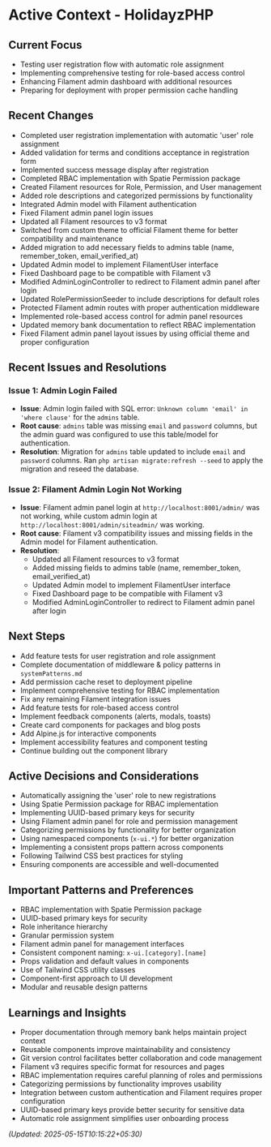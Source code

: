 # Active Context - HolidayzPHP

## Current Focus
- Testing user registration flow with automatic role assignment
- Implementing comprehensive testing for role-based access control
- Enhancing Filament admin dashboard with additional resources
- Preparing for deployment with proper permission cache handling

## Recent Changes
- Completed user registration implementation with automatic 'user' role assignment
- Added validation for terms and conditions acceptance in registration form
- Implemented success message display after registration
- Completed RBAC implementation with Spatie Permission package
- Created Filament resources for Role, Permission, and User management
- Added role descriptions and categorized permissions by functionality
- Integrated Admin model with Filament authentication
- Fixed Filament admin panel login issues
- Updated all Filament resources to v3 format
- Switched from custom theme to official Filament theme for better compatibility and maintenance
- Added migration to add necessary fields to admins table (name, remember_token, email_verified_at)
- Updated Admin model to implement FilamentUser interface
- Fixed Dashboard page to be compatible with Filament v3
- Modified AdminLoginController to redirect to Filament admin panel after login
- Updated RolePermissionSeeder to include descriptions for default roles
- Protected Filament admin routes with proper authentication middleware
- Implemented role-based access control for admin panel resources
- Updated memory bank documentation to reflect RBAC implementation
- Fixed Filament admin panel layout issues by using official theme and proper configuration

## Recent Issues and Resolutions

### Issue 1: Admin Login Failed
- **Issue**: Admin login failed with SQL error: `Unknown column 'email' in 'where clause'` for the `admins` table.
- **Root cause**: `admins` table was missing `email` and `password` columns, but the admin guard was configured to use this table/model for authentication.
- **Resolution**: Migration for `admins` table updated to include `email` and `password` columns. Ran `php artisan migrate:refresh --seed` to apply the migration and reseed the database.

### Issue 2: Filament Admin Login Not Working
- **Issue**: Filament admin panel login at `http://localhost:8001/admin/` was not working, while custom admin login at `http://localhost:8001/admin/siteadmin/` was working.
- **Root cause**: Filament v3 compatibility issues and missing fields in the Admin model for Filament authentication.
- **Resolution**: 
  - Updated all Filament resources to v3 format
  - Added missing fields to admins table (name, remember_token, email_verified_at)
  - Updated Admin model to implement FilamentUser interface
  - Fixed Dashboard page to be compatible with Filament v3
  - Modified AdminLoginController to redirect to Filament admin panel after login

## Next Steps
- Add feature tests for user registration and role assignment
- Complete documentation of middleware & policy patterns in `systemPatterns.md`
- Add permission cache reset to deployment pipeline
- Implement comprehensive testing for RBAC implementation
- Fix any remaining Filament integration issues
- Add feature tests for role-based access control
- Implement feedback components (alerts, modals, toasts)
- Create card components for packages and blog posts
- Add Alpine.js for interactive components
- Implement accessibility features and component testing
- Continue building out the component library

## Active Decisions and Considerations
- Automatically assigning the 'user' role to new registrations
- Using Spatie Permission package for RBAC implementation
- Implementing UUID-based primary keys for security
- Using Filament admin panel for role and permission management
- Categorizing permissions by functionality for better organization
- Using namespaced components (`x-ui.*`) for better organization
- Implementing a consistent props pattern across components
- Following Tailwind CSS best practices for styling
- Ensuring components are accessible and well-documented

## Important Patterns and Preferences
- RBAC implementation with Spatie Permission package
- UUID-based primary keys for security
- Role inheritance hierarchy
- Granular permission system
- Filament admin panel for management interfaces
- Consistent component naming: `x-ui.[category].[name]`
- Props validation and default values in components
- Use of Tailwind CSS utility classes
- Component-first approach to UI development
- Modular and reusable design patterns

## Learnings and Insights
- Proper documentation through memory bank helps maintain project context
- Reusable components improve maintainability and consistency
- Git version control facilitates better collaboration and code management
- Filament v3 requires specific format for resources and pages
- RBAC implementation requires careful planning of roles and permissions
- Categorizing permissions by functionality improves usability
- Integration between custom authentication and Filament requires proper configuration
- UUID-based primary keys provide better security for sensitive data
- Automatic role assignment simplifies user onboarding process

*(Updated: 2025-05-15T10:15:22+05:30)*